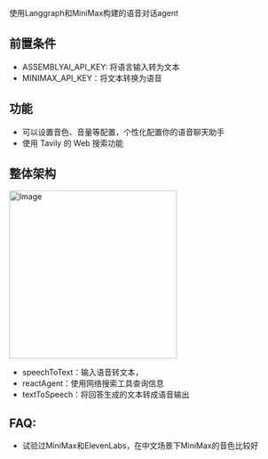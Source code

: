 使用Langgraph和MiniMax构建的语音对话agent

## 前置条件
- ASSEMBLYAI_API_KEY: 将语言输入转为文本
- MINIMAX_API_KEY：将文本转换为语音

## 功能
- 可以设置音色、音量等配置，个性化配置你的语音聊天助手
- 使用 Tavily 的 Web 搜索功能

## 整体架构
<img width="302" alt="Image" src="https://github.com/user-attachments/assets/93ef2b4e-eae1-459b-804e-6a95784b6685" />

- speechToText：输入语音转文本，
- reactAgent：使用网络搜索工具查询信息
- textToSpeech：将回答生成的文本转成语音输出

## FAQ:
- 试验过MiniMax和ElevenLabs，在中文场景下MiniMax的音色比较好


